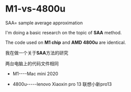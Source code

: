 # M1-vs-4800u

SAA= sample average approximation

I'm doing a basic research on the topic of **SAA** method.

The code used on **M1 chip** and **AMD 4800u** are identical.

我在做一个关于**SAA**方法的研究

两台电脑上的代码文件相同

* M1----Mac mini 2020

* 4800u-----lenovo Xiaoxin pro 13 联想小新pro13
